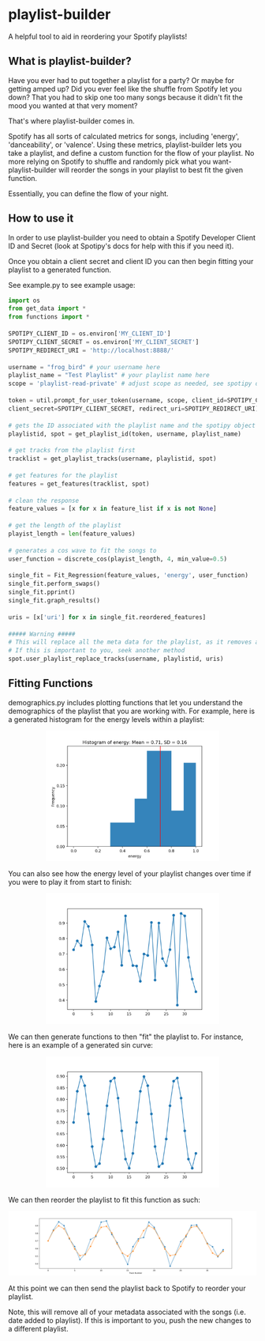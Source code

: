 # playlist-builder

A helpful tool to aid in reordering your Spotify playlists!

## What is playlist-builder?

Have you ever had to put together a playlist for a party? Or maybe for getting amped up? Did you ever feel like the shuffle from Spotify let you down? That you had to skip one too many songs because it didn't fit the mood you wanted at that very moment?

That's where playlist-builder comes in.

Spotify has all sorts of calculated metrics for songs, including 'energy', 'danceability', or 'valence'. Using these metrics, playlist-builder lets you take a playlist, and define a custom function for the flow of your playlist. No more relying on Spotify to shuffle and randomly pick what you want- playlist-builder will reorder the songs in your playlist to best fit the given function.

Essentially, you can define the flow of your night.

## How to use it

In order to use playlist-builder you need to obtain a Spotify Developer Client ID and Secret (look at Spotipy's docs for help with this if you need it).

Once you obtain a client secret and client ID you can then begin fitting your playlist to a generated function.

See example.py to see example usage:

```python
import os
from get_data import *
from functions import *

SPOTIPY_CLIENT_ID = os.environ['MY_CLIENT_ID']
SPOTIPY_CLIENT_SECRET = os.environ['MY_CLIENT_SECRET']
SPOTIPY_REDIRECT_URI = 'http://localhost:8888/'

username = "frog_bird" # your username here
playlist_name = "Test Playlist" # your playlist name here
scope = 'playlist-read-private' # adjust scope as needed, see spotipy docs

token = util.prompt_for_user_token(username, scope, client_id=SPOTIPY_CLIENT_ID,
client_secret=SPOTIPY_CLIENT_SECRET, redirect_uri=SPOTIPY_REDIRECT_URI)

# gets the ID associated with the playlist name and the spotipy object for this token
playlistid, spot = get_playlist_id(token, username, playlist_name)

# get tracks from the playlist first
tracklist = get_playlist_tracks(username, playlistid, spot)

# get features for the playlist
features = get_features(tracklist, spot)

# clean the response
feature_values = [x for x in feature_list if x is not None]

# get the length of the playlist
playist_length = len(feature_values)

# generates a cos wave to fit the songs to
user_function = discrete_cos(playist_length, 4, min_value=0.5)

single_fit = Fit_Regression(feature_values, 'energy', user_function)
single_fit.perform_swaps()
single_fit.pprint()
single_fit.graph_results()

uris = [x['uri'] for x in single_fit.reordered_features]

##### Warning #####
# This will replace all the meta data for the playlist, as it removes all the songs and re adds them
# If this is important to you, seek another method
spot.user_playlist_replace_tracks(username, playlistid, uris)
```

## Fitting Functions

demographics.py includes plotting functions that let you understand the demographics of the playlist that you are working with. For example, here is a generated histogram for the energy levels within a playlist:

<p align="center">
  <img src="images/energyhist.png" width="70%">
</p>

You can also see how the energy level of your playlist changes over time if you were to play it from start to finish:

<p align="center">
  <img src="images/energyvstrack.png" width="70%">
</p>

We can then generate functions to then "fit" the playlist to. For instance, here is an example of a generated sin curve:

<p align="center">
  <img src="images/sinewave.png" width="70%">
</p>

We can then reorder the playlist to fit this function as such:

![AltText](images/fittedcurve.png "Title")

At this point we can then send the playlist back to Spotify to reorder your playlist.

Note, this will remove all of your metadata associated with the songs (i.e. date added to playlist). If this is important to you, push the new changes to a different playlist.




